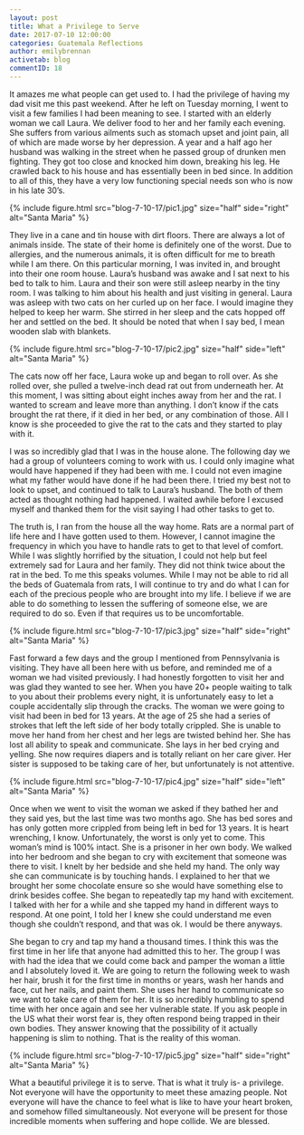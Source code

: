```yaml
---
layout: post
title: What a Privilege to Serve
date: 2017-07-10 12:00:00
categories: Guatemala Reflections
author: emilybrennan
activetab: blog
commentID: 18
---
```


It amazes me what people can get used to. I had the privilege of having my dad visit me this past weekend. After he left on Tuesday morning, I went to visit a few families I had been meaning to see. I started with an elderly woman we call Laura. We deliver food to her and her family each evening. She suffers from various ailments such as stomach upset and joint pain, all of which are made worse by her depression. A year and a half ago her husband was walking in the street when he passed group of drunken men fighting. They got too close and knocked him down, breaking his leg. He crawled back to his house and has essentially been in bed since. In addition to all of this, they have a very low functioning special needs son who is now in his late 30’s. 

{% include figure.html src="blog-7-10-17/pic1.jpg" size="half" side="right" alt="Santa Maria" %}

They live in a cane and tin house with dirt floors. There are always a lot of animals inside. The state of their home is definitely one of the worst. Due to allergies, and the numerous animals, it is often difficult for me to breath while I am there. On this particular morning, I was invited in, and brought into their one room house. Laura’s husband was awake and I sat next to his bed to talk to him. Laura and their son were still asleep nearby in the tiny room. I was talking to him about his health and just visiting in general. Laura was asleep with two cats on her curled up on her face. I would imagine they helped to keep her warm. She stirred in her sleep and the cats hopped off her and settled on the bed. It should be noted that when I say bed, I mean wooden slab with blankets. 
     
{% include figure.html src="blog-7-10-17/pic2.jpg" size="half" side="left" alt="Santa Maria" %}

The cats now off her face, Laura woke up and began to roll over.  As she rolled over, she pulled a twelve-inch dead rat out from underneath her. At this moment, I was sitting about eight inches away from her and the rat. I wanted to scream and leave more than anything. I don’t know if the cats brought the rat there, if it died in her bed, or any combination of those. All I know is she proceeded to give the rat to the cats and they started to play with it. 
     
I was so incredibly glad that I was in the house alone. The following day we had a group of volunteers coming to work with us. I could only imagine what would have happened if they had been with me. I could not even imagine what my father would have done if he had been there. I tried my best not to look to upset, and continued to talk to Laura’s husband. The both of them acted as thought nothing had happened. I waited awhile before I excused myself and thanked them for the visit saying I had other tasks to get to. 
     
The truth is, I ran from the house all the way home. Rats are a normal part of life here and I have gotten used to them. However, I cannot imagine the frequency in which you have to handle rats to get to that level of comfort. While I was slightly horrified by the situation, I could not help but feel extremely sad for Laura and her family. They did not think twice about the rat in the bed. To me this speaks volumes. While I may not be able to rid all the beds of Guatemala from rats, I will continue to try and do what I can for each of the precious people who are brought into my life. I believe if we are able to do something to lessen the suffering of someone else, we are required to do so. Even if that requires us to be uncomfortable. 

{% include figure.html src="blog-7-10-17/pic3.jpg" size="half" side="right" alt="Santa Maria" %}

Fast forward a few days and the group I mentioned from Pennsylvania is visiting. They have all been here with us before, and reminded me of a woman we had visited previously. I had honestly forgotten to visit her and was glad they wanted to see her. When you have 20+ people waiting to talk to you about their problems every night, it is unfortunately easy to let a couple accidentally slip through the cracks. The woman we were going to visit had been in bed for 13 years. At the age of 25 she had a series of strokes that left the left side of her body totally crippled. She is unable to move her hand from her chest and her legs are twisted behind her. She has lost all ability to speak and communicate. She lays in her bed crying and yelling. She now requires diapers and is totally reliant on her care giver. Her sister is supposed to be taking care of her, but unfortunately is not attentive. 
     
{% include figure.html src="blog-7-10-17/pic4.jpg" size="half" side="left" alt="Santa Maria" %}

Once when we went to visit the woman we asked if they bathed her and they said yes, but the last time was two months ago. She has bed sores and has only gotten more crippled from being left in bed for 13 years. It is heart wrenching, I know. Unfortunately, the worst is only yet to come. This woman’s mind is 100% intact. She is a prisoner in her own body. We walked into her bedroom and she began to cry with excitement that someone was there to visit. I knelt by her bedside and she held my hand. The only way she can communicate is by touching hands. I explained to her that we brought her some chocolate ensure so she would have something else to drink besides coffee. She began to repeatedly tap my hand with excitement. I talked with her for a while and she tapped my hand in different ways to respond. At one point, I told her I knew she could understand me even though she couldn’t respond, and that was ok. I would be there anyways. 
     
She began to cry and tap my hand a thousand times. I think this was the first time in her life that anyone had admitted this to her. The group I was with had the idea that we could come back and pamper the woman a little and I absolutely loved it. We are going to return the following week to wash her hair, brush it for the first time in months or years, wash her hands and face, cut her nails, and paint them. She uses her hand to communicate so we want to take care of them for her. It is so incredibly humbling to spend time with her once again and see her vulnerable state. If you ask people in the US what their worst fear is, they often respond being trapped in their own bodies. They answer knowing that the possibility of it actually happening is slim to nothing. That is the reality of this woman. 
     
{% include figure.html src="blog-7-10-17/pic5.jpg" size="half" side="right" alt="Santa Maria" %}

What a beautiful privilege it is to serve. That is what it truly is- a privilege. Not everyone will have the opportunity to meet these amazing people. Not everyone will have the chance to feel what is like to have your heart broken, and somehow filled simultaneously. Not everyone will be present for those incredible moments when suffering and hope collide. We are blessed.
